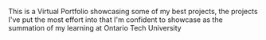 This is a Virtual Portfolio showcasing some of my best projects, the projects I've put the most effort into that I'm confident to showcase as the summation of my learning at Ontario Tech University
